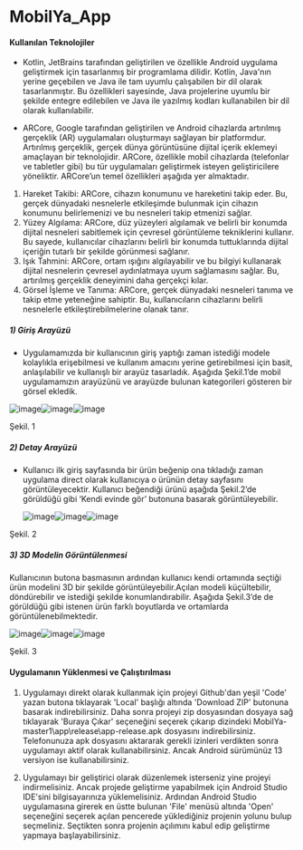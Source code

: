 # MobilYa_App

#### Kullanılan Teknolojiler
- Kotlin, JetBrains tarafından geliştirilen ve özellikle Android uygulama geliştirmek için tasarlanmış bir programlama dilidir. Kotlin, Java'nın yerine geçebilen ve Java ile tam uyumlu çalışabilen bir dil olarak tasarlanmıştır. Bu özellikleri sayesinde, Java projelerine uyumlu bir şekilde entegre edilebilen ve Java ile yazılmış kodları kullanabilen bir dil olarak kullanılabilir.

- ARCore, Google tarafından geliştirilen ve Android cihazlarda artırılmış gerçeklik (AR) uygulamaları oluşturmayı sağlayan bir platformdur. Artırılmış gerçeklik, gerçek dünya görüntüsüne dijital içerik eklemeyi amaçlayan bir teknolojidir. ARCore, özellikle mobil cihazlarda (telefonlar ve tabletler gibi) bu tür uygulamaları geliştirmek isteyen geliştiricilere yöneliktir. ARCore’un temel özellikleri aşağıda yer almaktadır. 

1.	Hareket Takibi: ARCore, cihazın konumunu ve hareketini takip eder. Bu, gerçek dünyadaki nesnelerle etkileşimde bulunmak için cihazın konumunu belirlemenizi ve bu nesneleri takip etmenizi sağlar.
2.	Yüzey Algılama: ARCore, düz yüzeyleri algılamak ve belirli bir konumda dijital nesneleri sabitlemek için çevresel görüntüleme tekniklerini kullanır. Bu sayede, kullanıcılar cihazlarını belirli bir konumda tuttuklarında dijital içeriğin tutarlı bir şekilde görünmesi sağlanır.
3.	Işık Tahmini: ARCore, ortam ışığını algılayabilir ve bu bilgiyi kullanarak dijital nesnelerin çevresel aydınlatmaya uyum sağlamasını sağlar. Bu, artırılmış gerçeklik deneyimini daha gerçekçi kılar.
4.	Görsel İşleme ve Tanıma: ARCore, gerçek dünyadaki nesneleri tanıma ve takip etme yeteneğine sahiptir. Bu, kullanıcıların cihazlarını belirli nesnelerle etkileştirebilmelerine olanak tanır.

 ##### 1) Giriş Arayüzü
- Uygulamamızda bir kullanıcının giriş yaptığı zaman istediği modele kolaylıkla erişebilmesi ve kullanım amacını yerine getirebilmesi için basit, anlaşılabilir ve kullanışlı bir arayüz tasarladık. Aşağıda Şekil.1’de mobil uygulamamızın arayüzünü ve arayüzde bulunan kategorileri gösteren bir görsel ekledik.

![image](https://github.com/zehrabetultaskin/MobilYa_App/assets/101520940/929da0e1-4ad8-4fac-ad89-3106ba83a4b0)![image](https://github.com/zehrabetultaskin/MobilYa_App/assets/101520940/f0b49165-5411-4ec8-a335-5310b80217ee)![image](https://github.com/zehrabetultaskin/MobilYa_App/assets/101520940/e5df08b0-9bd9-4e14-9dff-3f63ef5911cf)

Şekil. 1

##### 2) Detay Arayüzü
- Kullanıcı ilk giriş sayfasında bir ürün beğenip ona tıkladığı zaman uygulama direct olarak kullanıcıya o ürünün detay sayfasını görüntüleyecektir. Kullanıcı beğendiği ürünü aşağıda Şekil.2’de görüldüğü gibi ‘Kendi evinde gör’ butonuna basarak görüntüleyebilir. 

   ![image](https://github.com/zehrabetultaskin/MobilYa_App/assets/101520940/bd30b15d-65c8-417a-a9a0-ebea589748b5)![image](https://github.com/zehrabetultaskin/MobilYa_App/assets/101520940/98388beb-7f65-4fff-970f-cbe3995d2138)![image](https://github.com/zehrabetultaskin/MobilYa_App/assets/101520940/9cc2bd99-45eb-4290-a797-d85f68a7c445)

Şekil. 2

##### 3) 3D Modelin Görüntülenmesi
Kullanıcının butona basmasının ardından kullanıcı kendi ortamında seçtiği ürün modelini 3D bir şekilde görüntüleyebilir.Açılan modeli küçültebilir, döndürebilir ve istediği şekilde konumlandırabilir. Aşağıda Şekil.3’de de görüldüğü gibi istenen ürün farklı boyutlarda ve ortamlarda görüntülenebilmektedir. 

![image](https://github.com/zehrabetultaskin/MobilYa_App/assets/101520940/cefd04e4-2c43-4d7d-ae52-721a67e2cf15)![image](https://github.com/zehrabetultaskin/MobilYa_App/assets/101520940/da6aa3dc-31c8-463f-879e-d504d25ee453)![image](https://github.com/zehrabetultaskin/MobilYa_App/assets/101520940/7c8d0599-1cfb-4c5f-a493-b243d199a2e1)

Şekil. 3

#### Uygulamanın Yüklenmesi ve Çalıştırılması 
1. Uygulamayı direkt olarak kullanmak için projeyi Github'dan yeşil 'Code' yazan butona tıklayarak 'Local' başlığı altında 'Download ZIP' butonuna basarak indirebilirsiniz. Daha sonra projeyi zip dosyasından dosyaya sağ tıklayarak 'Buraya Çıkar' seçeneğini seçerek çıkarıp dizindeki MobilYa-master1\app\release\app-release.apk dosyasını indirebilirsiniz. Telefonunuza apk dosyasını aktararak gerekli izinleri verdikten sonra uygulamayı aktif olarak kullanabilirsiniz. Ancak Android sürümünüz 13 versiyon ise kullanabilirsiniz.

2. Uygulamayı bir geliştirici olarak düzenlemek isterseniz yine projeyi indirmelisiniz. Ancak projede geliştirme yapabilmek için Android Studio IDE'sini bilgisayarınıza yüklemelisiniz. Ardından Android Studio uygulamasına girerek en üstte bulunan 'File' menüsü altında 'Open' seçeneğini seçerek açılan pencerede yüklediğiniz projenin yolunu bulup seçmeliniz. Seçtikten sonra projenin açılımını kabul edip geliştirme yapmaya başlayabilirsiniz. 
   
